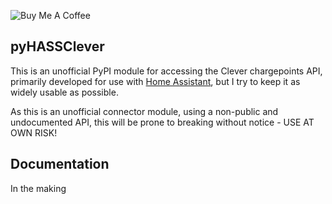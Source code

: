 ![Buy Me A Coffee](https://www.buymeacoffee.com/assets/img/custom_images/orange_img.png)

## pyHASSClever

This is an unofficial PyPI module for accessing the Clever chargepoints API, primarily developed for use with [Home Assistant](https://home-assistant.io), but I try to keep it as widely usable as possible.

As this is an unofficial connector module, using a non-public and undocumented API, this will be prone to breaking without notice - USE AT OWN RISK!

## Documentation

In the making